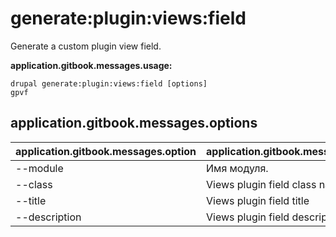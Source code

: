 # generate:plugin:views:field
Generate a custom plugin view field.

**application.gitbook.messages.usage:**
```
drupal generate:plugin:views:field [options]
gpvf
```

## application.gitbook.messages.options
application.gitbook.messages.option | application.gitbook.messages.details
-------|-------------
--module | Имя модуля.
--class | Views plugin field class name
--title | Views plugin field title
--description | Views plugin field description
